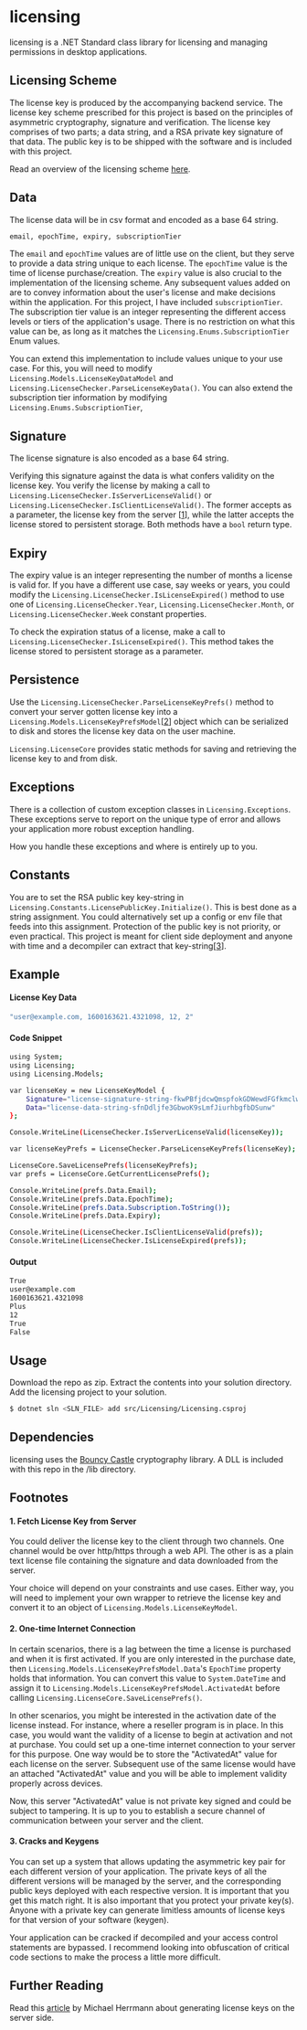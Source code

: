# licensing

licensing is a .NET Standard class library for licensing and managing permissions in desktop applications.

## Licensing Scheme

The license key is produced by the accompanying backend service. The license key scheme prescribed for this project is based on the principles of asymmetric cryptography, signature and verification. The license key comprises of two parts; a data string, and a RSA private key signature of that data. The public key is to be shipped with the software and is included with this project.

Read an overview of the licensing scheme [here](https://blog.ahirajustice.com/licensing-a-desktop-application-and-the-cryptography-that-powers-it-ckb12u7tw038fl6s18szyyglx).

## Data

The license data will be in csv format and encoded as a base 64 string.

```sh
email, epochTime, expiry, subscriptionTier
```

The `email` and `epochTime` values are of little use on the client, but they serve to provide a data string unique to each license. The `epochTime` value is the time of license purchase/creation. The `expiry` value is also crucial to the implementation of the licensing scheme. Any subsequent values added on are to convey information about the user's license and make decisions within the application. For this project, I have included `subscriptionTier`. The subscription tier value is an integer representing the different access levels or tiers of the application's usage. There is no restriction on what this value can be, as long as it matches the `Licensing.Enums.SubscriptionTier` Enum values.

You can extend this implementation to include values unique to your use case. For this, you will need to modify `Licensing.Models.LicenseKeyDataModel` and `Licensing.LicenseChecker.ParseLicenseKeyData()`. You can also extend the subscription tier information by modifying `Licensing.Enums.SubscriptionTier`,

## Signature

The license signature is also encoded as a base 64 string.

Verifying this signature against the data is what confers validity on the license key. You verify the license by making a call to `Licensing.LicenseChecker.IsServerLicenseValid()` or `Licensing.LicenseChecker.IsClientLicenseValid()`. The former accepts as a parameter, the license key from the server [[1](#1.-fetch-license-key-from-server)], while the latter accepts the license stored to persistent storage. Both methods have a `bool` return type.

## Expiry

The expiry value is an integer representing the number of months a license is valid for. If you have a different use case, say weeks or years, you could modify the `Licensing.LicenseChecker.IsLicenseExpired()` method to use one of `Licensing.LicenseChecker.Year`, `Licensing.LicenseChecker.Month`, or `Licensing.LicenseChecker.Week` constant properties.

To check the expiration status of a license, make a call to `Licensing.LicenseChecker.IsLicenseExpired()`. This method takes the license stored to persistent storage as a parameter.

## Persistence

Use the `Licensing.LicenseChecker.ParseLicenseKeyPrefs()` method to convert your server gotten license key into a `Licensing.Models.LicenseKeyPrefsModel`[[2](#2.-one-time-internet-connection)] object which can be serialized to disk and stores the license key data on the user machine.

`Licensing.LicenseCore` provides static methods for saving and retrieving the license key to and from disk.

## Exceptions

There is a collection of custom exception classes in `Licensing.Exceptions`. These exceptions serve to report on the unique type of error and allows your application more robust exception handling.

How you handle these exceptions and where is entirely up to you.

## Constants

You are to set the RSA public key key-string in `Licensing.Constants.LicensePublicKey.Initialize()`. This is best done as a string assignment. You could alternatively set up a config or env file that feeds into this assignment. Protection of the public key is not priority, or even practical. This project is meant for client side deployment and anyone with time and a decompiler can extract that key-string[[3](#3.-cracks-and-keygens)]. 

## Example

#### License Key Data

```sh
"user@example.com, 1600163621.4321098, 12, 2"
```

#### Code Snippet

```sh
using System;
using Licensing;
using Licensing.Models;

var licenseKey = new LicenseKeyModel {
    Signature="license-signature-string-fkwPBfjdcwQmspfokGDWewdFGfkmclwdfopewgihVJnHGempofdiDSewfSFh",
    Data="license-data-string-sfnDdljfe3GbwoK9sLmfJiurhbgfbDSunw"
};

Console.WriteLine(LicenseChecker.IsServerLicenseValid(licenseKey));

var licenseKeyPrefs = LicenseChecker.ParseLicenseKeyPrefs(licenseKey);

LicenseCore.SaveLicensePrefs(licenseKeyPrefs);
var prefs = LicenseCore.GetCurrentLicensePrefs();

Console.WriteLine(prefs.Data.Email);
Console.WriteLine(prefs.Data.EpochTime);
Console.WriteLine(prefs.Data.Subscription.ToString());
Console.WriteLine(prefs.Data.Expiry);

Console.WriteLine(LicenseChecker.IsClientLicenseValid(prefs));
Console.WriteLine(LicenseChecker.IsLicenseExpired(prefs));
```

#### Output

```sh
True
user@example.com
1600163621.4321098
Plus
12
True
False
```

## Usage

Download the repo as zip. Extract the contents into your solution directory. Add the licensing project to your solution.

```sh
$ dotnet sln <SLN_FILE> add src/Licensing/Licensing.csproj
```

## Dependencies

licensing uses the [Bouncy Castle](https://www.bouncycastle.org/csharp/index.html) cryptography library. A DLL is included with this repo in the /lib directory.

## Footnotes

#### 1. Fetch License Key from Server

You could deliver the license key to the client through two channels. One channel would be over http/https through a web API. The other is as a plain text license file containing the signature and data downloaded from the server.

Your choice will depend on your constraints and use cases. Either way, you will need to implement your own wrapper to retrieve the license key and convert it to an object of `Licensing.Models.LicenseKeyModel`.

#### 2. One-time Internet Connection

In certain scenarios, there is a lag between the time a license is purchased and when it is first activated. If you are only interested in the purchase date, then `Licensing.Models.LicenseKeyPrefsModel.Data`'s `EpochTime` property holds that information. You can convert this value to `System.DateTime` and assign it to `Licensing.Models.LicenseKeyPrefsModel.ActivatedAt` before calling `Licensing.LicenseCore.SaveLicensePrefs()`.

In other scenarios, you might be interested in the activation date of the license instead. For instance, where a reseller program is in place. In this case, you would want the validity of a license to begin at activation and not at purchase. You could set up a one-time internet connection to your server for this purpose. One way would be to store the "ActivatedAt" value for each license on the server. Subsequent use of the same license would have an attached "ActivatedAt" value and you will be able to implement validity properly across devices.

Now, this server "ActivatedAt" value is not private key signed and could be subject to tampering. It is up to you to establish a secure channel of communication between your server and the client. 

#### 3. Cracks and Keygens

You can set up a system that allows updating the asymmetric key pair for each different version of your application. The private keys of all the different versions will be managed by the server, and the corresponding public keys deployed with each respective version. It is important that you get this match right. It is also important that you protect your private key(s). Anyone with a private key can generate limitless amounts of license keys for that version of your software (keygen).

Your application can be cracked if decompiled and your access control statements are bypassed. I recommend looking into obfuscation of critical code sections to make the process a little more difficult.

## Further Reading

Read this [article](https://build-system.fman.io/generating-license-keys) by Michael Herrmann about generating license keys on the server side.
